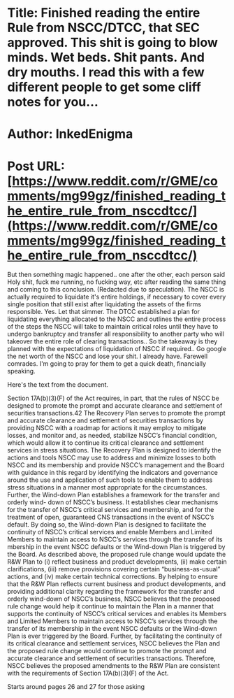# Title: Finished reading the entire Rule from NSCC/DTCC, that SEC approved. This shit is going to blow minds. Wet beds. Shit pants. And dry mouths. I read this with a few different people to get some cliff notes for you...
# Author: InkedEnigma
# Post URL: [https://www.reddit.com/r/GME/comments/mg99gz/finished_reading_the_entire_rule_from_nsccdtcc/](https://www.reddit.com/r/GME/comments/mg99gz/finished_reading_the_entire_rule_from_nsccdtcc/)


But then  something magic happened.. one after the other, each person said Holy shit, fuck me running, no fucking way, etc after reading the same thing and coming to this conclusion. (Redacted due to speculation). The NSCC is actually required to liquidate it's entire holdings, if necessary to cover every single position that still exist after liquidating the assets of the firms responsible. Yes. Let that simmer. The DTCC established a plan for liquidating everything allocated to the NSCC and outlines the entire process of the steps the NSCC will take to maintain critical roles until they have to undergo bankruptcy and transfer all responsibility to another party who will takeover the entire role of clearing transactions.. So the takeaway is they planned with the expectations of liquidation of NSCC if required.. Go google the net worth of the NSCC  and lose your shit. I already have. Farewell comrades. I'm going to pray for them to get a quick death, financially speaking.

Here's the text from the document.

Section 17A(b)(3)(F) of the Act requires, in part, that the rules of NSCC be 
designed to promote the prompt and accurate clearance and settlement of securities 
transactions.42
 The Recovery Plan serves to promote the prompt and accurate clearance 
and settlement of securities transactions by providing NSCC with a roadmap for actions 
it may employ to mitigate losses, and monitor and, as needed, stabilize NSCC’s financial 
condition, which would allow it to continue its critical clearance and settlement services 
in stress situations. The Recovery Plan is designed to identify the actions and tools 
NSCC may use to address and minimize losses to both NSCC and its membership and 
provide NSCC’s management and the Board with guidance in this regard by identifying 
the indicators and governance around the use and application of such tools to enable 
them to address stress situations in a manner most appropriate for the circumstances. 
Further, the Wind-down Plan establishes a framework for the transfer and orderly wind-
down of NSCC’s business. It establishes clear mechanisms for the transfer of NSCC’s 
critical services and membership, and for the treatment of open, guaranteed CNS 
transactions in the event of NSCC’s default. By doing so, the Wind-down Plan is 
designed to facilitate the continuity of NSCC’s critical services and enable Members and 
Limited Members to maintain access to NSCC’s services through the transfer of its 
mbership in the event NSCC defaults or the Wind-down Plan is triggered by the 
Board.
As described above, the proposed rule change would update the R&W Plan to 
(i) reflect business and product developments, (ii) make certain clarifications, 
(iii) remove provisions covering certain “business-as-usual” actions, and (iv) make 
certain technical corrections. By helping to ensure that the R&W Plan reflects current 
business and product developments, and providing additional clarity regarding the 
framework for the transfer and orderly wind-down of NSCC’s business, NSCC believes 
that the proposed rule change would help it continue to maintain the Plan in a manner 
that supports the continuity of NSCC’s critical services and enables its Members and 
Limited Members to maintain access to NSCC’s services through the transfer of its 
membership in the event NSCC defaults or the Wind-down Plan is ever triggered by the 
Board. Further, by facilitating the continuity of its critical clearance and settlement 
services, NSCC believes the Plan and the proposed rule change would continue to 
promote the prompt and accurate clearance and settlement of securities transactions. 
Therefore, NSCC believes the proposed amendments to the R&W Plan are consistent 
with the requirements of Section 17A(b)(3)(F) of the Act.


Starts around pages 26 and 27 for those
 asking